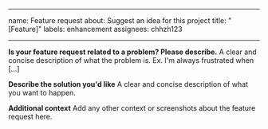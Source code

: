 <!--- Copyright Allo authors. All Rights Reserved. -->
<!--- SPDX-License-Identifier: Apache-2.0  -->

---
name: Feature request
about: Suggest an idea for this project
title: "[Feature]"
labels: enhancement
assignees: chhzh123

---

**Is your feature request related to a problem? Please describe.**
A clear and concise description of what the problem is. Ex. I'm always frustrated when [...]

**Describe the solution you'd like**
A clear and concise description of what you want to happen.

**Additional context**
Add any other context or screenshots about the feature request here.
